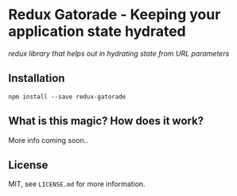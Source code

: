 # Redux Gatorade - Keeping your application state hydrated

_redux library that helps out in hydrating state from URL parameters_


## Installation

```
npm install --save redux-gatorade
```

## What is this magic? How does it work?

More info coming soon..


## License

MIT, see `LICENSE.md` for more information.
